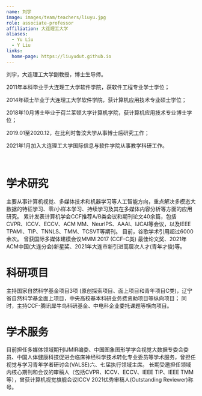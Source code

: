 ```yaml
---
name: 刘宇
image: images/team/teachers/liuyu.jpg
role: associate-professor
affiliation: 大连理工大学
aliases:
  - Yu Liu
  - Y Liu
links:
  home-page: https://liuyudut.github.io
---
```


刘宇，大连理工大学副教授，博士生导师。

2011年本科毕业于大连理工大学软件学院，获软件工程专业学士学位；

2014年硕士毕业于大连理工大学软件学院，获计算机应用技术专业硕士学位；

2018年10月博士毕业于荷兰莱顿大学计算机学院，获计算机应用技术专业博士学位；

2019.01至2020.12，在比利时鲁汶大学从事博士后研究工作；

2021年1月加入大连理工大学国际信息与软件学院从事教学科研工作。

<br/>

# 学术研究

主要从事计算机视觉、多媒体技术和机器学习等人工智能方向，重点解决多模态大数据的特征学习、零/小样本学习、持续学习及其在多媒体内容分析等方面的应用研究。
累计发表计算机学会CCF推荐A/B类会议和期刊论文40余篇，包括CVPR、ICCV、ECCV、ACM MM、NeurIPS、AAAI、IJCAI等会议，以及IEEE TPAMI、TIP、TNNLS、TMM、TCSVT等期刊。
目前，谷歌学术引用超过6000余次。
曾获国际多媒体建模会议MMM 2017 (CCF-C类) 最佳论文奖、2021年ACM中国(大连分会)新星奖、2021年大连市新引进高层次人才(青年才俊)等。

# 科研项目

主持国家自然科学基金项目3项 (原创探索项目、面上项目和青年项目C类)，辽宁省自然科学基金面上项目，中央高校基本科研业务费资助项目等纵向项目；
同时，主持CCF-腾讯犀牛鸟科研基金、中电科企业委托课题等横向项目。

# 学术服务

目前担任多媒体领域期刊IJMIR编委、中国图象图形学学会视觉大数据专委会委员、中国人体健康科技促进会临床神经科学技术转化专业委员等学术服务，曾担任视觉与学习青年学者研讨会(VALSE)六、七届执行领域主席。
长期受邀担任领域内核心期刊和会议的审稿人（包括CVPR、ICCV、ECCV、IEEE TIP、IEEE TMM等），曾获计算机视觉旗舰会议ICCV 2021优秀审稿人(Outstanding Reviewer)称号。
